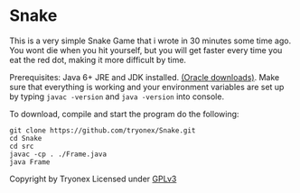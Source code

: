 # Snake

This is a very simple Snake Game that i wrote in 30 minutes some time ago. You wont die when you hit yourself, but you will get faster every time you eat the red dot, making it more difficult by time.

Prerequisites: Java 6+ JRE and JDK installed. [(Oracle downloads)](https://www.oracle.com/java/technologies/javase-downloads.html). Make sure that everything is working and your environment variables are set up by typing ```javac -version``` and ```java -version``` into console. 

To download, compile and start the program do the following:
```
git clone https://github.com/tryonex/Snake.git
cd Snake
cd src
javac -cp . ./Frame.java
java Frame
```
Copyright by Tryonex
Licensed under [GPLv3](./LICENSE)

